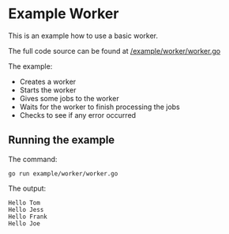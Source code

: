 # Example Worker

This is an example how to use a basic worker.

The full code source can be found at [/example/worker/worker.go](/example/worker/worker.go)

The example:
- Creates a worker
- Starts the worker
- Gives some jobs to the worker
- Waits for the worker to finish processing the jobs
- Checks to see if any error occurred

## Running the example

The command:
```
go run example/worker/worker.go
```

The output:
```
Hello Tom
Hello Jess
Hello Frank
Hello Joe
```
